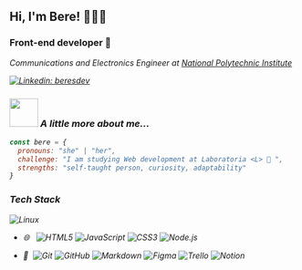 ## Hi, I'm Bere! 👩🏻‍💻

### Front-end developer 🚀

<p><em>Communications and Electronics Engineer at <a href="https://www.ipn.mx/">National Polytechnic Institute</a>


[![Linkedin: beresdev](https://img.shields.io/badge/-beresdev-blue?style=flat-square&logo=Linkedin&logoColor=white&link=https://www.linkedin.com/in/beresdev/)](https://www.linkedin.com/in/beresdev/)

### <img src="https://media.giphy.com/media/VgCDAzcKvsR6OM0uWg/giphy.gif" width="50"> A little more about me...  

```javascript
const bere = {
  pronouns: "she" | "her",
  challenge: "I am studying Web development at Laboratoria <L> 💛 ",
  strengths: "self-taught person, curiosity, adaptability"
}
```


### Tech Stack

![Linux](https://img.shields.io/badge/-Linux-333333?style=flat&logo=Linux&logoColor=FCC624)
- 🌐 &#160; ![HTML5](https://img.shields.io/badge/-HTML5-333333?style=flat&logo=HTML5)
![JavaScript](https://img.shields.io/badge/-JavaScript-333333?style=flat&logo=JavaScript)
![CSS3](https://img.shields.io/badge/-CSS-333333?style=flat&logo=CSS3)
![Node.js](https://img.shields.io/badge/-Node.js-333333?style=flat&logo=node.js)
  
  
- 🔧 &#160;![Git](https://img.shields.io/badge/-Git-333333?style=flat&logo=git)
![GitHub](https://img.shields.io/badge/-GitHub-333333?style=flat&logo=github)
![Markdown](https://img.shields.io/badge/-Markdown-333333?style=flat&logo=markdown)
![Figma](https://img.shields.io/badge/-Figma-333333?style=flat&logo=figma)
![Trello](https://img.shields.io/badge/-Trello-333333?style=flat&logo=trello)
![Notion](https://img.shields.io/badge/-Notion-333333?style=flat&logo=notion)
